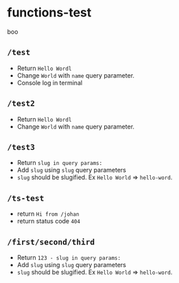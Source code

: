 # functions-test
boo
## `/test`

- Return `Hello Wordl`
- Change `World` with `name` query parameter.
- Console log in terminal

## `/test2`

- Return `Hello Wordl`
- Change `World` with `name` query parameter.

## `/test3`

- Return `slug in query params: `
- Add `slug` using `slug` query parameters
- `slug` should be slugified. Ex `Hello World` => `hello-word`.

## `/ts-test`

- return `Hi from /johan`
- return status code `404`

## `/first/second/third`

- Return `123 - slug in query params: `
- Add `slug` using `slug` query parameters
- `slug` should be slugified. Ex `Hello World` => `hello-word`.
